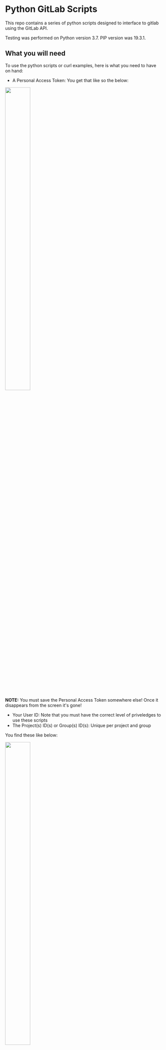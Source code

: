 # Python GitLab Scripts

This repo contains a series of python scripts designed to interface to gitlab 
using the GitLab API. 

Testing was performed on Python version 3.7. PIP version was 19.3.1.

## What you will need
To use the python scripts or curl examples, here is what you need to have on hand:
- A Personal Access Token: You get that like so the below:


<img src=photos/PersonalAccessToken.gif width=40% height=50% />

**NOTE:** You must save the Personal Access Token somewhere else! Once it disappears from the screen it's gone!


- Your User ID: Note that you must have the correct level of priveledges to use these scripts
- The Project(s) ID(s) or Group(s) ID(s): Unique per project and group

You find these like below:

<img src=photos/GroupProjectUserIDLocations.gif width=40% height=50% />

# Code design
The code is broken into three primary components. 
EntryMenu.py is a primitive menu to use the tool. 
The featureLibrary.py contains all the scripts that interface to GitLab thru it's RESTful enterface. 
Finally, the remainder of the files are separate setup and entry files to call into the featureLibrary.py for each desired function. These files are located in the ./Frontend subdirectory.

# curl examples
This section provides some working examples using curl to interface to github.com in case a person may want a starting point to do  some shell scripting.
Once working in curl, [this helpful site](https://curl.trillworks.com) converts the curl commands to Python requests.

## List Group Members
```
curl --header "PRIVATE-TOKEN: replacetextwithyourtoken" https://gitlab.com/api/v4/groups/5255791/members
```

Sample output:
```
don@donh:~/PycharmProjects$ curl --header "PRIVATE-TOKEN: replacetextwithyourtoken" https://gitlab.com/api/v4/groups/5255791/members
[{"id":3620564,"name":"Don Harbin","username":"dbharbin","state":"active","avatar_url":"https://secure.gravatar.com/avatar/97cd4f46eb78f3c28f7955500e5ee10a?s=80\u0026d=identicon","web_url":"https://gitlab.com/dbharbin","access_level":50,"expires_at":null},{"id":4421968,"name":"Scott Bambrough","username":"sbambrough","state":"active","avatar_url":"https://secure.gravatar.com/avatar/9181a5db4d34d3081a5ef3a79ef36ba4?s=80\u0026d=identicon","web_url":"https://gitlab.com/sbambrough","access_level":40,"expires_at":"2019-11-06"}]don@donh:~/PycharmProjects$
```

**Formatted output, adds subgroups, add pipe to make human readable
```
curl --header "PRIVATE-TOKEN: replacetextwithyourtoken" https://gitlab.com/api/v4/groups/5255791/projects?include_subgroups=true|python -m json.tool
```

Sample output:
```
don@donh:~/PycharmProjects$ curl --header "PRIVATE-TOKEN: replacetextwithyourtoken" https://gitlab.com/api/v4/groups/5255791/projects?include_subgroups=true|python -m json.tool
  % Total    % Received % Xferd  Average Speed   Time    Time     Time  Current
                                 Dload  Upload   Total   Spent    Left  Speed
100  7291  100  7291    0     0  14157      0 --:--:-- --:--:-- --:--:-- 14157
[
    {
        "id": 13839713,
        "description": "",
        "name": "ProjectSGA",
        "name_with_namespace": "c_linaro / AAA Private / SubGroupA / ProjectSGA",
        "path": "projectsga",
        "path_with_namespace": "codelinaro/qualcomm/subgroupa/projectsga",
        "created_at": "2019-08-16T04:58:51.539Z",
        "default_branch": null,
        "tag_list": [],
        "ssh_url_to_repo": "git@gitlab.com:codelinaro/qualcomm/subgroupa/projectsga.git",
        "http_url_to_repo": "https://gitlab.com/codelinaro/qualcomm/subgroupa/projectsga.git",
        "web_url": "https://gitlab.com/codelinaro/qualcomm/subgroupa/projectsga",
        "readme_url": null,
        "avatar_url": null,
        "star_count": 0,
        "forks_count": 0,
        "last_activity_at": "2019-08-16T04:58:51.539Z",
        "namespace": {
            "id": 5858888,
            "name": "SubGroupA",
            "path": "subgroupa",
            "kind": "group",
            "full_path": "codelinaro/qualcomm/subgroupa",
            "parent_id": 5858869,
            "avatar_url": null,
            "web_url": "https://gitlab.com/groups/codelinaro/qualcomm/subgroupa"
        },
        "_links": {
            "self": "https://gitlab.com/api/v4/projects/13839713",
            "issues": "https://gitlab.com/api/v4/projects/13839713/issues",
            "merge_requests": "https://gitlab.com/api/v4/projects/13839713/merge_requests",
            "repo_branches": "https://gitlab.com/api/v4/projects/13839713/repository/branches",
            "labels": "https://gitlab.com/api/v4/projects/13839713/labels",
            "events": "https://gitlab.com/api/v4/projects/13839713/events",
            "members": "https://gitlab.com/api/v4/projects/13839713/members"
        },
        "empty_repo": true,
        "archived": false,
        "visibility": "private",
        "resolve_outdated_diff_discussions": false,
        "container_registry_enabled": true,
        "issues_enabled": true,
        "merge_requests_enabled": true,
        "wiki_enabled": true,
        "jobs_enabled": true,
        "snippets_enabled": true,
        "issues_access_level": "enabled",
        "repository_access_level": "enabled",
        "merge_requests_access_level": "enabled",
        "wiki_access_level": "enabled",
        "builds_access_level": "enabled",
        "snippets_access_level": "enabled",
        "shared_runners_enabled": true,
        "lfs_enabled": true,
        "creator_id": 3620564,
        "import_status": "none",
        "open_issues_count": 0,
        "ci_default_git_depth": 50,
        "public_jobs": true,
        "build_timeout": 3600,
        "auto_cancel_pending_pipelines": "enabled",
        "build_coverage_regex": null,
        "ci_config_path": null,
        "shared_with_groups": [],
        "only_allow_merge_if_pipeline_succeeds": false,
        "request_access_enabled": false,
        "only_allow_merge_if_all_discussions_are_resolved": false,
        "printing_merge_request_link_enabled": true,
        "merge_method": "merge",
        "auto_devops_enabled": false,
        "auto_devops_deploy_strategy": "continuous",
        "approvals_before_merge": 0,
        "mirror": false,
        "external_authorization_classification_label": ""
    },
    {
        "id": 13839705,
        "description": "",
        "name": "ProjectB",
        "name_with_namespace": "c_linaro / AAA Private / ProjectB",
        "path": "projectb",
        "path_with_namespace": "codelinaro/qualcomm/projectb",
        "created_at": "2019-08-16T04:57:26.929Z",
        "default_branch": null,
        "tag_list": [],
        "ssh_url_to_repo": "git@gitlab.com:codelinaro/qualcomm/projectb.git",
        "http_url_to_repo": "https://gitlab.com/codelinaro/qualcomm/projectb.git",
        "web_url": "https://gitlab.com/codelinaro/qualcomm/projectb",
        "readme_url": null,
        "avatar_url": null,
        "star_count": 0,
        "forks_count": 0,
        "last_activity_at": "2019-08-16T04:57:26.929Z",
        "namespace": {
            "id": 5858869,
            "name": "AAA Private",
            "path": "qualcomm",
            "kind": "group",
            "full_path": "codelinaro/qualcomm",
            "parent_id": 5255791,
            "avatar_url": null,
            "web_url": "https://gitlab.com/groups/codelinaro/qualcomm"
        },
        "_links": {
            "self": "https://gitlab.com/api/v4/projects/13839705",
            "issues": "https://gitlab.com/api/v4/projects/13839705/issues",
            "merge_requests": "https://gitlab.com/api/v4/projects/13839705/merge_requests",
            "repo_branches": "https://gitlab.com/api/v4/projects/13839705/repository/branches",
            "labels": "https://gitlab.com/api/v4/projects/13839705/labels",
            "events": "https://gitlab.com/api/v4/projects/13839705/events",
            "members": "https://gitlab.com/api/v4/projects/13839705/members"
        },
        "empty_repo": true,
        "archived": false,
        "visibility": "private",
        "resolve_outdated_diff_discussions": false,
        "container_registry_enabled": true,
        "issues_enabled": true,
        "merge_requests_enabled": true,
        "wiki_enabled": true,
        "jobs_enabled": true,
        "snippets_enabled": true,
        "issues_access_level": "enabled",
        "repository_access_level": "enabled",
        "merge_requests_access_level": "enabled",
        "wiki_access_level": "enabled",
        "builds_access_level": "enabled",
        "snippets_access_level": "enabled",
        "shared_runners_enabled": true,
        "lfs_enabled": true,
        "creator_id": 3620564,
        "import_status": "none",
        "open_issues_count": 0,
        "ci_default_git_depth": 50,
        "public_jobs": true,
        "build_timeout": 3600,
        "auto_cancel_pending_pipelines": "enabled",
        "build_coverage_regex": null,
        "ci_config_path": null,
        "shared_with_groups": [],
        "only_allow_merge_if_pipeline_succeeds": false,
        "request_access_enabled": false,
        "only_allow_merge_if_all_discussions_are_resolved": false,
        "printing_merge_request_link_enabled": true,
        "merge_method": "merge",
        "auto_devops_enabled": false,
        "auto_devops_deploy_strategy": "continuous",
        "approvals_before_merge": 0,
        "mirror": false,
        "external_authorization_classification_label": ""
    },
    {
        "id": 13839583,
        "description": "",
        "name": "ProjectA",
        "name_with_namespace": "c_linaro / AAA Public / ProjectA",
        "path": "projecta",
        "path_with_namespace": "codelinaro/qc-public/projecta",
        "created_at": "2019-08-16T04:38:24.181Z",
        "default_branch": "master",
        "tag_list": [],
        "ssh_url_to_repo": "git@gitlab.com:codelinaro/qc-public/projecta.git",
        "http_url_to_repo": "https://gitlab.com/codelinaro/qc-public/projecta.git",
        "web_url": "https://gitlab.com/codelinaro/qc-public/projecta",
        "readme_url": "https://gitlab.com/codelinaro/qc-public/projecta/blob/master/README.md",
        "avatar_url": null,
        "star_count": 0,
        "forks_count": 0,
        "last_activity_at": "2019-08-16T04:38:24.181Z",
        "namespace": {
            "id": 5858938,
            "name": "AAA Public",
            "path": "qc-public",
            "kind": "group",
            "full_path": "codelinaro/qc-public",
            "parent_id": 5255791,
            "avatar_url": null,
            "web_url": "https://gitlab.com/groups/codelinaro/qc-public"
        },
        "_links": {
            "self": "https://gitlab.com/api/v4/projects/13839583",
            "issues": "https://gitlab.com/api/v4/projects/13839583/issues",
            "merge_requests": "https://gitlab.com/api/v4/projects/13839583/merge_requests",
            "repo_branches": "https://gitlab.com/api/v4/projects/13839583/repository/branches",
            "labels": "https://gitlab.com/api/v4/projects/13839583/labels",
            "events": "https://gitlab.com/api/v4/projects/13839583/events",
            "members": "https://gitlab.com/api/v4/projects/13839583/members"
        },
        "empty_repo": false,
        "archived": false,
        "visibility": "public",
        "resolve_outdated_diff_discussions": false,
        "container_registry_enabled": true,
        "issues_enabled": true,
        "merge_requests_enabled": true,
        "wiki_enabled": true,
        "jobs_enabled": true,
        "snippets_enabled": true,
        "issues_access_level": "enabled",
        "repository_access_level": "enabled",
        "merge_requests_access_level": "enabled",
        "wiki_access_level": "enabled",
        "builds_access_level": "enabled",
        "snippets_access_level": "enabled",
        "shared_runners_enabled": true,
        "lfs_enabled": true,
        "creator_id": 3620564,
        "import_status": "none",
        "open_issues_count": 0,
        "ci_default_git_depth": 50,
        "public_jobs": true,
        "build_timeout": 3600,
        "auto_cancel_pending_pipelines": "enabled",
        "build_coverage_regex": null,
        "ci_config_path": null,
        "shared_with_groups": [],
        "only_allow_merge_if_pipeline_succeeds": false,
        "request_access_enabled": false,
        "only_allow_merge_if_all_discussions_are_resolved": false,
        "printing_merge_request_link_enabled": true,
        "merge_method": "merge",
        "auto_devops_enabled": false,
        "auto_devops_deploy_strategy": "continuous",
        "approvals_before_merge": 0,
        "mirror": false,
        "external_authorization_classification_label": "",
        "packages_enabled": true
    }
]
don@donh:~/PycharmProjects$ 
```

## List Group Members including inherited
```
curl --header "PRIVATE-TOKEN: replacetextwithyourtoken" https://gitlab.com/api/v4/groups/5858938/members/all|python -m json.tool
```

'''
curl --header "PRIVATE-TOKEN: replacetextwithyourtoken" https://gitlab.com/api/v4/groups/6832150/members|python -m json.tool
'''

## List all projects under a group
```
curl --header "PRIVATE-TOKEN: replacetextwithyourtoken" https://gitlab.com/api/v4/groups/5255791/projects?include_subgroups=true|python -m json.tool
```

## List repo commits for a project
```
curl --header "PRIVATE-TOKEN: replacetextwithyourtoken" https://gitlab.com/api/v4/projects/dbharbin%2Fopencv-color-tracking-demo/repository/commits|python -m json.tool
```


## List Project notification settings
```
curl --header "PRIVATE-TOKEN: replacetextwithyourtoken" https://gitlab.com/ap9705/notification_settings|python -m json.tool
```

## Change Project visibility
```
curl -X PUT -d visibility="public" --header "PRIVATE-TOKEN: replacetextwithyourtoken" https://gitlab.com/api/v4/projects/13839583
```



# Opens

As these examples have been tested, the following gaps have been found that would be nice to resolve:

### Adding users / Changing roles in inherited projects and groups
It was noticed during testing that if a user in part of a project or groups through inheritance, that an error is returned when attempting to change a user role in the child projects/groups.
I have yet to find a way thru the API to find what the top level (parent) group the user was added to. It's shown in the UI, but still investigating for API.



<end>

